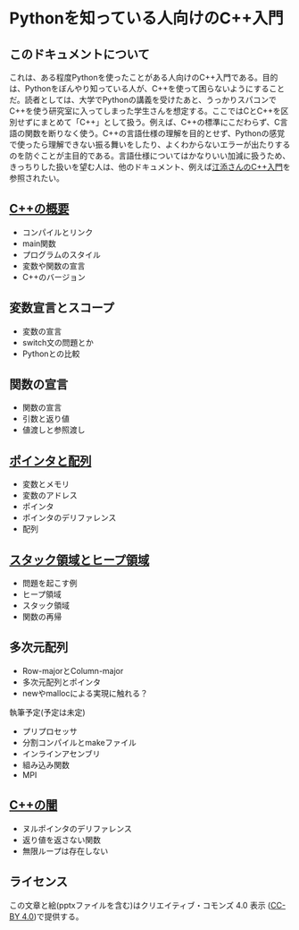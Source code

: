 # Pythonを知っている人向けのC++入門

## このドキュメントについて

これは、ある程度Pythonを使ったことがある人向けのC++入門である。目的は、Pythonをぼんやり知っている人が、C++を使って困らないようにすることだ。読者としては、大学でPythonの講義を受けたあと、うっかりスパコンでC++を使う研究室に入ってしまった学生さんを想定する。ここではCとC++を区別せずにまとめて「C++」として扱う。例えば、C++の標準にこだわらず、C言語の関数を断りなく使う。C++の言語仕様の理解を目的とせず、Pythonの感覚で使ったら理解できない振る舞いをしたり、よくわからないエラーが出たりするのを防ぐことが主目的である。言語仕様についてはかなりいい加減に扱うため、きっちりした扱いを望む人は、他のドキュメント、例えば[江添さんのC++入門](https://ezoeryou.github.io/cpp-intro/)を参照されたい。

## [C++の概要](about/README.md)

* コンパイルとリンク
* main関数
* プログラムのスタイル
* 変数や関数の宣言
* C++のバージョン

## 変数宣言とスコープ

* 変数の宣言
* switch文の問題とか
* Pythonとの比較

## 関数の宣言

* 関数の宣言
* 引数と返り値
* 値渡しと参照渡し

## [ポインタと配列](pointer/README.md)

* 変数とメモリ
* 変数のアドレス
* ポインタ
* ポインタのデリファレンス
* 配列

## [スタック領域とヒープ領域](stack/README.md)

* 問題を起こす例
* ヒープ領域
* スタック領域
* 関数の再帰

## 多次元配列

* Row-majorとColumn-major
* 多次元配列とポインタ
* newやmallocによる実現に触れる？

執筆予定(予定は未定)

* プリプロセッサ
* 分割コンパイルとmakeファイル
* インラインアセンブリ
* 組み込み関数
* MPI

## [C++の闇](darkness/README.md)

* ヌルポインタのデリファレンス
* 返り値を返さない関数
* 無限ループは存在しない

## ライセンス

この文章と絵(pptxファイルを含む)はクリエイティブ・コモンズ 4.0 表示 ([CC-BY 4.0](https://creativecommons.org/licenses/by/4.0/))で提供する。
